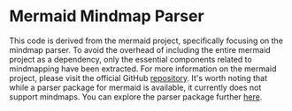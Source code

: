# Mermaid Mindmap Parser

This code is derived from the mermaid project, specifically focusing on the mindmap parser. To avoid the overhead of including the entire mermaid project as a dependency, only the essential components related to mindmapping have been extracted. For more information on the mermaid project, please visit the official GitHub [repository](https://github.com/mermaid-js/mermaid). It's worth noting that while a parser package for mermaid is available, it currently does not support mindmaps. You can explore the parser package further [here](https://github.com/mermaid-js/mermaid/tree/develop/packages/parser).